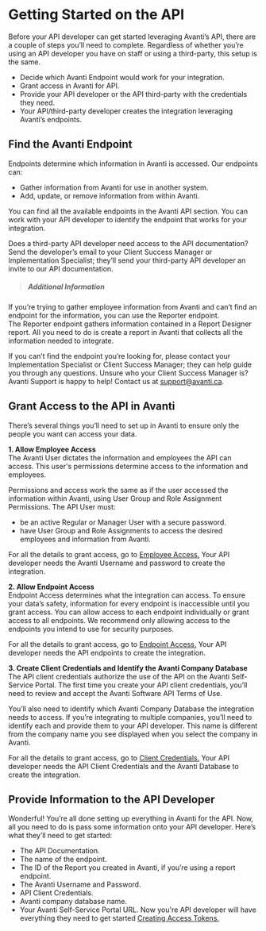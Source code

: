 # Getting Started on the API

Before your API developer can get started leveraging Avanti’s API, there are a couple of steps you’ll need to complete. Regardless of whether you’re using an API developer you have on staff or using a third-party, this setup is the same.  
- Decide which Avanti Endpoint would work for your integration. 
- Grant access in Avanti for API. 
- Provide your API developer or the API third-party with the credentials they need. 
- Your API/third-party developer creates the integration leveraging Avanti’s endpoints. 


## Find the Avanti Endpoint
Endpoints determine which information in Avanti is accessed. Our endpoints can: 
- Gather information from Avanti for use in another system. 
- Add, update, or remove information from within Avanti. 

You can find all the available endpoints in the Avanti API section. You can work with your API developer to identify the endpoint that works for your integration. 

Does a third-party API developer need access to the API documentation? Send the developer’s email to your Client Success Manager or Implementation Specialist; they’ll send your third-party API developer an invite to our API documentation.  

<!-- theme: info -->

> ##### Additional Information 
If you’re trying to gather employee information from Avanti and can’t find an endpoint for the information, you can use the Reporter endpoint. <br>The Reporter endpoint gathers information contained in a Report Designer report. All you need to do is create a report in Avanti that collects all the information needed to integrate. 

If you can’t find the endpoint you’re looking for, please contact your Implementation Specialist or Client Success Manager; they can help guide you through any questions. Unsure who your Client Success Manager is? Avanti Support is happy to help! Contact us at support@avanti.ca.

## Grant Access to the API in Avanti
There’s several things you’ll need to set up in Avanti to ensure only the people you want can access your data. 

**1. Allow Employee Access** <Br>
The Avanti User dictates the information and employees the API can access. This user's permissions determine access to the information and employees. 

Permissions and access work the same as if the user accessed the information within Avanti, using User Group and Role Assignment Permissions. The API User must:
- be an active Regular or Manager User with a secure password. 
- have User Group and Role Assignments to access the desired employees and information from Avanti. 

For all the details to grant access, go to [Employee Access.](/docs/auth-users.md) Your API developer needs the Avanti Username and password to create the integration. 

**2. Allow Endpoint Access** <Br>
Endpoint Access determines what the integration can access. 
To ensure your data’s safety, information for every endpoint is inaccessible until you grant access. You can allow access to each endpoint individually or grant access to all endpoints. We recommend only allowing access to the endpoints you intend to use for security purposes. 

For all the details to grant access, go to [Endpoint Access.](/docs/auth-subfunction.md) Your API developer needs the API endpoints to create the integration. 

**3. Create Client Credentials and Identify the Avanti Company Database** <Br>
The API client credentials authorize the use of the API on the Avanti Self-Service Portal. The first time you create your API client credentials, you’ll need to review and accept the Avanti Software API Terms of Use. 

You’ll also need to identify which Avanti Company Database the integration needs to access. If you’re integrating to multiple companies, you’ll need to identify each and provide them to your API developer. This name is different from the company name you see displayed when you select the company in Avanti. 

For all the details to grant access, go to [Client Credentials.](/docs/auth-client-credentials.md) Your API developer needs the API Client Credentials and the Avanti Database to create the integration. 

## Provide Information to the API Developer
Wonderful! You’re all done setting up everything in Avanti for the API. Now, all you need to do is pass some information onto your API developer. Here’s what they’ll need to get started: 
- The API Documentation.
- The name of the endpoint.
- The ID of the Report you created in Avanti, if you’re using a report endpoint. 
- The Avanti Username and Password. 
- API Client Credentials. 
- Avanti company database name. 
- Your Avanti Self-Service Portal URL. 
Now you're API developer will have everything they need to get started [Creating Access Tokens.](/docs/auth-tokens.md)